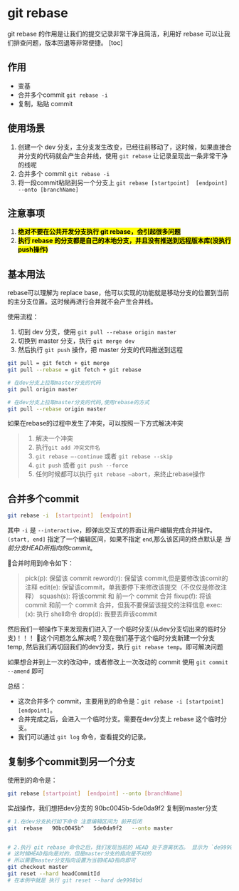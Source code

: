# git rebase
git rebase 的作用是让我们的提交记录非常干净且简洁，利用好 rebase 可以让我们排查问题，版本回退等非常便捷。
[toc]



## 作用
* 变基
* 合并多个commit `git rebase -i`
* 复制，粘贴 commit



## 使用场景
1. 创建一个 dev 分支，主分支发生改变，已经往前移动了，这时候，如果直接合并分支的代码就会产生合并线，使用 `git rebase` 让记录呈现出一条非常干净的线呢
2. 合并多个 commit `git rebase -i`
3. 将一段commit粘贴到另一个分支上 `git rebase [startpoint]  [endpoint] --onto [branchName]`



## 注意事项
1. <mark>**绝对不要在公共开发分支执行 git rebase，会引起很多问题**</mark>
2. <mark>**执行 rebase 的分支都是自己的本地分支，并且没有推送到远程版本库(没执行push操作)**</mark>



## 基本用法
rebase可以理解为 replace base，他可以实现的功能就是移动分支的位置到当前的主分支位置。这时候再进行合并就不会产生合并线。
 
使用流程：
1. 切到 dev 分支，使用 `git pull --rebase origin master`
2. 切换到 master 分支，执行 `git merge dev`
3. 然后执行 `git push` 操作，把 master 分支的代码推送到远程 


```bash
git pull = git fetch + git merge 
git pull --rebase = git fetch + git rebase

# 在dev分支上拉取master分支的代码
git pull origin master 

# 在dev分支上拉取master分支的代码,使用rebase的方式
git pull --rebase origin master
```

如果在rebase的过程中发生了冲突，可以按照一下方式解决冲突
> 1. 解决一个冲突
> 2. 执行`git add 冲突文件名`
> 3. `git rebase —-continue` 或者 `git rebase --skip`
> 4. `git push` 或者 `git push --force`
> 5. 任何时候都可以执行 `git rebase —abort`，来终止rebase操作




## 合并多个commit
```bash
git rebase -i  [startpoint]  [endpoint]
```
其中 `-i` 是 `--interactive`，即弹出交互式的界面让用户编辑完成合并操作。`(start, end]` 指定了一个编辑区间，如果不指定 `end`,那么该区间的终点默认是 *当前分支HEAD所指向的commit*。

合并时用到命令如下：
> pick(p): 保留该 commit
> reword(r): 保留该 commit,但是要修改该comit的注释
> edit(e): 保留该commit，单我要停下来修改该提交（不仅仅是修改注释）
> squash(s): 将该commit 和 前一个 commit 合并
> fixup(f): 将该 commit 和前一个 commit 合并，但我不要保留该提交的注释信息
> exec:(x): 执行 shell命令
> drop(d): 我要丢弃该commit 

然后我们一顿操作下来发现我们进入了一个临时分支(从dev分支切出来的临时分支)！！！
这个问题怎么解决呢？现在我们基于这个临时分支新建一个分支 temp, 然后我们再切回我们的dev分支，执行 `git rebase temp`。即可解决问题

如果想合并到上一次的改动中，或者修改上一次改动的 commit 使用 `git commit --amend` 即可

总结：
* 这次合并多个 commit，主要用到的命令是：`git rebase -i [startpoint] [endpoint]`。
* 合并完成之后，会进入一个临时分支。需要在dev分支上 rebase 这个临时分支。 
* 我们可以通过 `git log` 命令，查看提交的记录。



## 复制多个commit到另一个分支
使用到的命令是：
```bash
git rebase [startpoint]  [endpoint] --onto [branchName]
```

实战操作，我们想把dev分支的 90bc0045b-5de0da9f2 复制到master分支
```bash
# 1.在dev分支执行如下命令 注意编辑区间为 前开后闭
git  rebase   90bc0045b^   5de0da9f2   --onto master


# 2.执行 git rebase 命令之后，我们发现当前的 HEAD 处于游离状态。 显示为 `de9998bd`。
# 这时候HEAD指向是对的，但是master分支的指向是不对的
# 所以需要master分支指向设置为当前HEAD指向即可
git checkout master
git reset --hard headCommitId
# 在本例中就是 执行 git reset --hard de9998bd
```